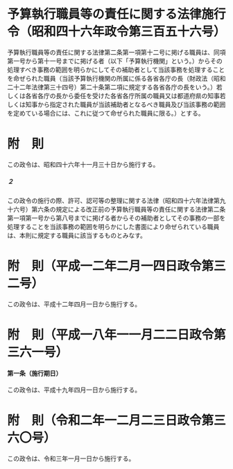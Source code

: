 # 予算執行職員等の責任に関する法律施行令（昭和四十六年政令第三百五十六号）
予算執行職員等の責任に関する法律第二条第一項第十二号に掲げる職員は、同項第一号から第十一号までに掲げる者（以下「予算執行機関」という。）からその処理すべき事務の範囲を明らかにしてその補助者として当該事務を処理することを命ぜられた職員（当該予算執行機関の所属に係る各省各庁の長（財政法（昭和二十二年法律第三十四号）第二十条第二項に規定する各省各庁の長をいう。）若しくは各省各庁の長から委任を受けた各省各庁所属の職員又は都道府県の知事若しくは知事から指定された職員が当該補助者となるべき職員及び当該事務の範囲を定めている場合には、これに従つて命ぜられた職員に限る。）とする。
# 附　則
この政令は、昭和四十六年十一月三十日から施行する。
##### ２
この政令の施行の際、許可、認可等の整理に関する法律（昭和四十六年法律第九十六号）第六条の規定による改正前の予算執行職員等の責任に関する法律第二条第一項第一号から第八号までに掲げる者からその補助者としてその事務の一部を処理することを当該事務の範囲を明らかにした書面により命ぜられている職員は、本則に規定する職員に該当するものとみなす。
# 附　則（平成一二年二月一四日政令第三二号）
この政令は、平成十二年四月一日から施行する。
# 附　則（平成一八年一一月二二日政令第三六一号）
#### 第一条（施行期日）
この政令は、平成十九年四月一日から施行する。
# 附　則（令和二年一二月二三日政令第三六〇号）
この政令は、令和三年一月一日から施行する。
